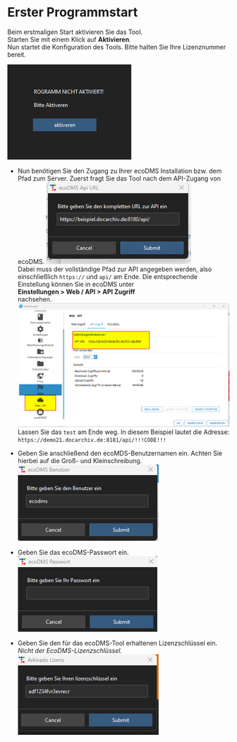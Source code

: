 # Erster Programmstart

Beim erstmaligen Start aktivieren Sie das Tool.    
Starten Sie mit einem Klick auf **Aktivieren**.    
Nun startet die Konfiguration des Tools. Bitte halten Sie Ihre Lizenznummer bereit.

![Aktivieren](../img/aktivieren.png)

- Nun benötigen Sie den Zugang zu Ihrer ecoDMS Installation bzw. dem Pfad zum Server. Zuerst fragt Sie das Tool nach dem API-Zugang von ecoDMS.
  ![EcoDMS URL](../img/ecoDMSurl.png)     
  Dabei muss der vollständige Pfad zur API angegeben werden, 
  also einschließlich `https://` und `api/` am Ende. 
  Die entsprechende Einstellung können Sie in ecoDMS unter    
  **Einstellungen > Web / API > API Zugriff**    
  nachsehen.    
![EcoDMS API-Einstellungen](../img/ecoDMSApiEinstellung.png)   
  Lassen Sie das `test` am Ende weg. In diesem Beispiel lautet die Adresse: `https://demo21.docarchiv.de:8181/api/!!!CODE!!!`

- Geben Sie anschließend den ecoMDS-Benutzernamen ein. Achten Sie hierbei auf die Groß- und Kleinschreibung.   
![EcoDMS Benutzer](../img/ecoDMSBenutzer.png)

- Geben Sie das ecoDMS-Passwort ein.    
![EcoDMS Passwort](../img/ecoDMSPasswort.png)   

- Geben Sie den für das ecoDMS-Tool erhaltenen Lizenzschlüssel ein.   
  *Nicht der EcoDMS-Lizenzschlüssel.*   
  ![EcoDMS Lizenzschlüssel](../img/Lizenschluessel.png)   
